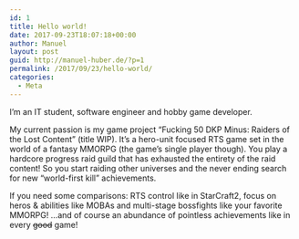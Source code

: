 ```yaml
---
id: 1
title: Hello world!
date: 2017-09-23T18:07:18+00:00
author: Manuel
layout: post
guid: http://manuel-huber.de/?p=1
permalink: /2017/09/23/hello-world/
categories:
  - Meta
---
```

I&#8217;m an IT student, software engineer and hobby game developer.

My current passion is my game project &#8220;Fucking 50 DKP Minus: Raiders of the Lost Content&#8221; (title WIP). It&#8217;s a hero-unit focused RTS game set in the world of a fantasy MMORPG (the game&#8217;s single player though). You play a hardcore progress raid guild that has exhausted the entirety of the raid content! So you start raiding other universes and the never ending search for new &#8220;world-first kill&#8221; achievements.

If you need some comparisons: RTS control like in StarCraft2, focus on heros & abilities like MOBAs and multi-stage bossfights like your favorite MMORPG! &#8230;and of course an abundance of pointless achievements like in every <del datetime="2017-09-23T18:26:41+00:00">good</del> game!
